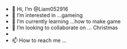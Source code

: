 - 👋 Hi, I’m @Liam052916
- 👀 I’m interested in ...gameing
- 🌱 I’m currently learning ...how to make game
- 💞️ I’m looking to collaborate on ... Christmas
- 
- 📫 How to reach me ...   

<!---
Liam052916/Liam052916 is a ✨ special ✨ repository because its `README.md` (this file) appears on your GitHub profile.
You can click the Preview link to take a look at your changes.
--->
